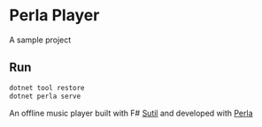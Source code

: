 # Perla Player

A sample project

## Run

```bash
dotnet tool restore
dotnet perla serve
```


An offline music player built with F# [Sutil](https://github.com/davedawkins/Sutil) and developed with [Perla](https://github.com/AngelMunoz/Perla)
